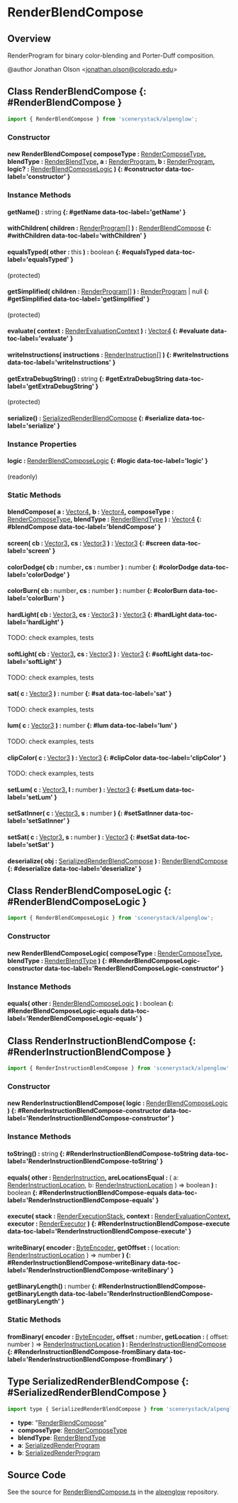 # RenderBlendCompose

## Overview

RenderProgram for binary color-blending and Porter-Duff composition.

@author Jonathan Olson &lt;jonathan.olson@colorado.edu&gt;

## Class RenderBlendCompose {: #RenderBlendCompose }


```js
import { RenderBlendCompose } from 'scenerystack/alpenglow';
```
### Constructor

#### new RenderBlendCompose( composeType : <span style="font-weight: 400;">[RenderComposeType](../alpenglow/RenderComposeType.md)</span>, blendType : <span style="font-weight: 400;">[RenderBlendType](../alpenglow/RenderBlendType.md)</span>, a : <span style="font-weight: 400;">[RenderProgram](../alpenglow/RenderProgram.md)</span>, b : <span style="font-weight: 400;">[RenderProgram](../alpenglow/RenderProgram.md)</span>, logic? : <span style="font-weight: 400;">[RenderBlendComposeLogic](../alpenglow/RenderBlendCompose.md#RenderBlendComposeLogic)</span> ) {: #constructor data-toc-label='constructor' }

### Instance Methods

#### getName() : <span style="font-weight: 400;"><span style="color: hsla(calc(var(--md-hue) + 180deg),80%,40%,1);">string</span></span> {: #getName data-toc-label='getName' }

#### withChildren( children : <span style="font-weight: 400;">[RenderProgram](../alpenglow/RenderProgram.md)[]</span> ) : <span style="font-weight: 400;">[RenderBlendCompose](../alpenglow/RenderBlendCompose.md)</span> {: #withChildren data-toc-label='withChildren' }

#### equalsTyped( other : <span style="font-weight: 400;"><span style="color: hsla(calc(var(--md-hue) + 180deg),80%,40%,1);">this</span></span> ) : <span style="font-weight: 400;"><span style="color: hsla(calc(var(--md-hue) + 180deg),80%,40%,1);">boolean</span></span> {: #equalsTyped data-toc-label='equalsTyped' }

(protected)

#### getSimplified( children : <span style="font-weight: 400;">[RenderProgram](../alpenglow/RenderProgram.md)[]</span> ) : <span style="font-weight: 400;">[RenderProgram](../alpenglow/RenderProgram.md) | <span style="color: hsla(calc(var(--md-hue) + 180deg),80%,40%,1);">null</span></span> {: #getSimplified data-toc-label='getSimplified' }

(protected)

#### evaluate( context : <span style="font-weight: 400;">[RenderEvaluationContext](../alpenglow/RenderEvaluationContext.md)</span> ) : <span style="font-weight: 400;">[Vector4](../dot/Vector4.md)</span> {: #evaluate data-toc-label='evaluate' }

#### writeInstructions( instructions : <span style="font-weight: 400;">[RenderInstruction](../alpenglow/RenderInstruction.md)[]</span> ) {: #writeInstructions data-toc-label='writeInstructions' }

#### getExtraDebugString() : <span style="font-weight: 400;"><span style="color: hsla(calc(var(--md-hue) + 180deg),80%,40%,1);">string</span></span> {: #getExtraDebugString data-toc-label='getExtraDebugString' }

(protected)

#### serialize() : <span style="font-weight: 400;">[SerializedRenderBlendCompose](../alpenglow/RenderBlendCompose.md#SerializedRenderBlendCompose)</span> {: #serialize data-toc-label='serialize' }

### Instance Properties

#### logic : <span style="font-weight: 400;">[RenderBlendComposeLogic](../alpenglow/RenderBlendCompose.md#RenderBlendComposeLogic)</span> {: #logic data-toc-label='logic' }

(readonly)

### Static Methods

#### blendCompose( a : <span style="font-weight: 400;">[Vector4](../dot/Vector4.md)</span>, b : <span style="font-weight: 400;">[Vector4](../dot/Vector4.md)</span>, composeType : <span style="font-weight: 400;">[RenderComposeType](../alpenglow/RenderComposeType.md)</span>, blendType : <span style="font-weight: 400;">[RenderBlendType](../alpenglow/RenderBlendType.md)</span> ) : <span style="font-weight: 400;">[Vector4](../dot/Vector4.md)</span> {: #blendCompose data-toc-label='blendCompose' }

#### screen( cb : <span style="font-weight: 400;">[Vector3](../dot/Vector3.md)</span>, cs : <span style="font-weight: 400;">[Vector3](../dot/Vector3.md)</span> ) : <span style="font-weight: 400;">[Vector3](../dot/Vector3.md)</span> {: #screen data-toc-label='screen' }

#### colorDodge( cb : <span style="font-weight: 400;"><span style="color: hsla(calc(var(--md-hue) + 180deg),80%,40%,1);">number</span></span>, cs : <span style="font-weight: 400;"><span style="color: hsla(calc(var(--md-hue) + 180deg),80%,40%,1);">number</span></span> ) : <span style="font-weight: 400;"><span style="color: hsla(calc(var(--md-hue) + 180deg),80%,40%,1);">number</span></span> {: #colorDodge data-toc-label='colorDodge' }

#### colorBurn( cb : <span style="font-weight: 400;"><span style="color: hsla(calc(var(--md-hue) + 180deg),80%,40%,1);">number</span></span>, cs : <span style="font-weight: 400;"><span style="color: hsla(calc(var(--md-hue) + 180deg),80%,40%,1);">number</span></span> ) : <span style="font-weight: 400;"><span style="color: hsla(calc(var(--md-hue) + 180deg),80%,40%,1);">number</span></span> {: #colorBurn data-toc-label='colorBurn' }

#### hardLight( cb : <span style="font-weight: 400;">[Vector3](../dot/Vector3.md)</span>, cs : <span style="font-weight: 400;">[Vector3](../dot/Vector3.md)</span> ) : <span style="font-weight: 400;">[Vector3](../dot/Vector3.md)</span> {: #hardLight data-toc-label='hardLight' }

TODO: check examples, tests

#### softLight( cb : <span style="font-weight: 400;">[Vector3](../dot/Vector3.md)</span>, cs : <span style="font-weight: 400;">[Vector3](../dot/Vector3.md)</span> ) : <span style="font-weight: 400;">[Vector3](../dot/Vector3.md)</span> {: #softLight data-toc-label='softLight' }

TODO: check examples, tests

#### sat( c : <span style="font-weight: 400;">[Vector3](../dot/Vector3.md)</span> ) : <span style="font-weight: 400;"><span style="color: hsla(calc(var(--md-hue) + 180deg),80%,40%,1);">number</span></span> {: #sat data-toc-label='sat' }

TODO: check examples, tests

#### lum( c : <span style="font-weight: 400;">[Vector3](../dot/Vector3.md)</span> ) : <span style="font-weight: 400;"><span style="color: hsla(calc(var(--md-hue) + 180deg),80%,40%,1);">number</span></span> {: #lum data-toc-label='lum' }

TODO: check examples, tests

#### clipColor( c : <span style="font-weight: 400;">[Vector3](../dot/Vector3.md)</span> ) : <span style="font-weight: 400;">[Vector3](../dot/Vector3.md)</span> {: #clipColor data-toc-label='clipColor' }

TODO: check examples, tests

#### setLum( c : <span style="font-weight: 400;">[Vector3](../dot/Vector3.md)</span>, l : <span style="font-weight: 400;"><span style="color: hsla(calc(var(--md-hue) + 180deg),80%,40%,1);">number</span></span> ) : <span style="font-weight: 400;">[Vector3](../dot/Vector3.md)</span> {: #setLum data-toc-label='setLum' }

#### setSatInner( c : <span style="font-weight: 400;">[Vector3](../dot/Vector3.md)</span>, s : <span style="font-weight: 400;"><span style="color: hsla(calc(var(--md-hue) + 180deg),80%,40%,1);">number</span></span> ) {: #setSatInner data-toc-label='setSatInner' }

#### setSat( c : <span style="font-weight: 400;">[Vector3](../dot/Vector3.md)</span>, s : <span style="font-weight: 400;"><span style="color: hsla(calc(var(--md-hue) + 180deg),80%,40%,1);">number</span></span> ) : <span style="font-weight: 400;">[Vector3](../dot/Vector3.md)</span> {: #setSat data-toc-label='setSat' }

#### deserialize( obj : <span style="font-weight: 400;">[SerializedRenderBlendCompose](../alpenglow/RenderBlendCompose.md#SerializedRenderBlendCompose)</span> ) : <span style="font-weight: 400;">[RenderBlendCompose](../alpenglow/RenderBlendCompose.md)</span> {: #deserialize data-toc-label='deserialize' }



## Class RenderBlendComposeLogic {: #RenderBlendComposeLogic }


```js
import { RenderBlendComposeLogic } from 'scenerystack/alpenglow';
```
### Constructor

#### new RenderBlendComposeLogic( composeType : <span style="font-weight: 400;">[RenderComposeType](../alpenglow/RenderComposeType.md)</span>, blendType : <span style="font-weight: 400;">[RenderBlendType](../alpenglow/RenderBlendType.md)</span> ) {: #RenderBlendComposeLogic-constructor data-toc-label='RenderBlendComposeLogic-constructor' }

### Instance Methods

#### equals( other : <span style="font-weight: 400;">[RenderBlendComposeLogic](../alpenglow/RenderBlendCompose.md#RenderBlendComposeLogic)</span> ) : <span style="font-weight: 400;"><span style="color: hsla(calc(var(--md-hue) + 180deg),80%,40%,1);">boolean</span></span> {: #RenderBlendComposeLogic-equals data-toc-label='RenderBlendComposeLogic-equals' }



## Class RenderInstructionBlendCompose {: #RenderInstructionBlendCompose }


```js
import { RenderInstructionBlendCompose } from 'scenerystack/alpenglow';
```
### Constructor

#### new RenderInstructionBlendCompose( logic : <span style="font-weight: 400;">[RenderBlendComposeLogic](../alpenglow/RenderBlendCompose.md#RenderBlendComposeLogic)</span> ) {: #RenderInstructionBlendCompose-constructor data-toc-label='RenderInstructionBlendCompose-constructor' }

### Instance Methods

#### toString() : <span style="font-weight: 400;"><span style="color: hsla(calc(var(--md-hue) + 180deg),80%,40%,1);">string</span></span> {: #RenderInstructionBlendCompose-toString data-toc-label='RenderInstructionBlendCompose-toString' }

#### equals( other : <span style="font-weight: 400;">[RenderInstruction](../alpenglow/RenderInstruction.md)</span>, areLocationsEqual : <span style="font-weight: 400;">( a: [RenderInstructionLocation](../alpenglow/RenderInstruction.md#RenderInstructionLocation), b: [RenderInstructionLocation](../alpenglow/RenderInstruction.md#RenderInstructionLocation) ) =&gt; <span style="color: hsla(calc(var(--md-hue) + 180deg),80%,40%,1);">boolean</span></span> ) : <span style="font-weight: 400;"><span style="color: hsla(calc(var(--md-hue) + 180deg),80%,40%,1);">boolean</span></span> {: #RenderInstructionBlendCompose-equals data-toc-label='RenderInstructionBlendCompose-equals' }

#### execute( stack : <span style="font-weight: 400;">[RenderExecutionStack](../alpenglow/RenderExecutionStack.md)</span>, context : <span style="font-weight: 400;">[RenderEvaluationContext](../alpenglow/RenderEvaluationContext.md)</span>, executor : <span style="font-weight: 400;">[RenderExecutor](../alpenglow/RenderExecutor.md)</span> ) {: #RenderInstructionBlendCompose-execute data-toc-label='RenderInstructionBlendCompose-execute' }

#### writeBinary( encoder : <span style="font-weight: 400;">[ByteEncoder](../alpenglow/ByteEncoder.md)</span>, getOffset : <span style="font-weight: 400;">( location: [RenderInstructionLocation](../alpenglow/RenderInstruction.md#RenderInstructionLocation) ) =&gt; <span style="color: hsla(calc(var(--md-hue) + 180deg),80%,40%,1);">number</span></span> ) {: #RenderInstructionBlendCompose-writeBinary data-toc-label='RenderInstructionBlendCompose-writeBinary' }

#### getBinaryLength() : <span style="font-weight: 400;"><span style="color: hsla(calc(var(--md-hue) + 180deg),80%,40%,1);">number</span></span> {: #RenderInstructionBlendCompose-getBinaryLength data-toc-label='RenderInstructionBlendCompose-getBinaryLength' }

### Static Methods

#### fromBinary( encoder : <span style="font-weight: 400;">[ByteEncoder](../alpenglow/ByteEncoder.md)</span>, offset : <span style="font-weight: 400;"><span style="color: hsla(calc(var(--md-hue) + 180deg),80%,40%,1);">number</span></span>, getLocation : <span style="font-weight: 400;">( offset: <span style="color: hsla(calc(var(--md-hue) + 180deg),80%,40%,1);">number</span> ) =&gt; [RenderInstructionLocation](../alpenglow/RenderInstruction.md#RenderInstructionLocation)</span> ) : <span style="font-weight: 400;">[RenderInstructionBlendCompose](../alpenglow/RenderBlendCompose.md#RenderInstructionBlendCompose)</span> {: #RenderInstructionBlendCompose-fromBinary data-toc-label='RenderInstructionBlendCompose-fromBinary' }



## Type SerializedRenderBlendCompose {: #SerializedRenderBlendCompose }


```js
import type { SerializedRenderBlendCompose } from 'scenerystack/alpenglow';
```
- **type**: "[RenderBlendCompose](../alpenglow/RenderBlendCompose.md)"
- **composeType**: [RenderComposeType](../alpenglow/RenderComposeType.md)
- **blendType**: [RenderBlendType](../alpenglow/RenderBlendType.md)
- **a**: [SerializedRenderProgram](../alpenglow/RenderProgram.md#SerializedRenderProgram)
- **b**: [SerializedRenderProgram](../alpenglow/RenderProgram.md#SerializedRenderProgram)




## Source Code

See the source for [RenderBlendCompose.ts](https://github.com/phetsims/alpenglow/blob/main/js/render-program/RenderBlendCompose.ts) in the [alpenglow](https://github.com/phetsims/alpenglow) repository.
